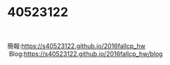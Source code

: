 # 40523122

<br/>

  簡報:<a href="https://s40523122.github.io/2016fallcp_hw">https://s40523122.github.io/2016fallcp_hw</a><br/>
  Blog:<a href="https://s40523122.github.io/2016fallcp_hw/blog">https://s40523122.github.io/2016fallcp_hw/blog</a><br/>
